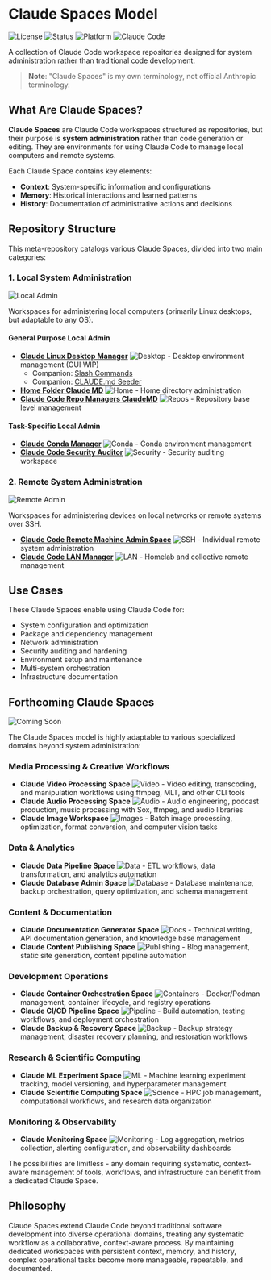 # Claude Spaces Model

![License](https://img.shields.io/badge/license-MIT-blue.svg)
![Status](https://img.shields.io/badge/status-active-success.svg)
![Platform](https://img.shields.io/badge/platform-Linux-orange.svg)
![Claude Code](https://img.shields.io/badge/Claude%20Code-Workspace-purple.svg)

A collection of Claude Code workspace repositories designed for system administration rather than traditional code development.

> **Note**: "Claude Spaces" is my own terminology, not official Anthropic terminology.

## What Are Claude Spaces?

**Claude Spaces** are Claude Code workspaces structured as repositories, but their purpose is **system administration** rather than code generation or editing. They are environments for using Claude Code to manage local computers and remote systems.

Each Claude Space contains key elements:
- **Context**: System-specific information and configurations
- **Memory**: Historical interactions and learned patterns
- **History**: Documentation of administrative actions and decisions

## Repository Structure

This meta-repository catalogs various Claude Spaces, divided into two main categories:

### 1. Local System Administration

![Local Admin](https://img.shields.io/badge/Type-Local%20Admin-blue.svg)

Workspaces for administering local computers (primarily Linux desktops, but adaptable to any OS).

#### General Purpose Local Admin

- **[Claude Linux Desktop Manager](https://github.com/danielrosehill/Claude-Linux-Desktop-Manager)** ![Desktop](https://img.shields.io/badge/Scope-Desktop-green.svg) - Desktop environment management (GUI WIP)
  - Companion: [Slash Commands](https://github.com/danielrosehill/Claude-Code-Linux-Desktop-Slash-Commands)
  - Companion: [CLAUDE.md Seeder](https://github.com/danielrosehill/Linux-Desktop-ClaudeMD-Seeder)
- **[Home Folder Claude MD](https://github.com/danielrosehill/Home-Folder-Claude-MD)** ![Home](https://img.shields.io/badge/Scope-Home-green.svg) - Home directory administration
- **[Claude Code Repo Managers ClaudeMD](https://github.com/danielrosehill/Claude-Code-Repo-Managers-ClaudeMD)** ![Repos](https://img.shields.io/badge/Scope-Repositories-green.svg) - Repository base level management

#### Task-Specific Local Admin

- **[Claude Conda Manager](https://github.com/danielrosehill/Claude-Conda-Manager)** ![Conda](https://img.shields.io/badge/Task-Conda-yellow.svg) - Conda environment management
- **[Claude Code Security Auditor](https://github.com/danielrosehill/Claude-Code-Security-Auditor)** ![Security](https://img.shields.io/badge/Task-Security-red.svg) - Security auditing workspace

### 2. Remote System Administration

![Remote Admin](https://img.shields.io/badge/Type-Remote%20Admin-blueviolet.svg)

Workspaces for administering devices on local networks or remote systems over SSH.

- **[Claude Code Remote Machine Admin Space](https://github.com/danielrosehill/Claude-Code-Remote-Machine-Admin-Space)** ![SSH](https://img.shields.io/badge/Protocol-SSH-lightblue.svg) - Individual remote system administration
- **[Claude Code LAN Manager](https://github.com/danielrosehill/Claude-Code-LAN-Manager)** ![LAN](https://img.shields.io/badge/Scope-LAN-lightblue.svg) - Homelab and collective remote management

## Use Cases

These Claude Spaces enable using Claude Code for:
- System configuration and optimization
- Package and dependency management
- Network administration
- Security auditing and hardening
- Environment setup and maintenance
- Multi-system orchestration
- Infrastructure documentation

## Forthcoming Claude Spaces

![Coming Soon](https://img.shields.io/badge/status-planned-yellow.svg)

The Claude Spaces model is highly adaptable to various specialized domains beyond system administration:

### Media Processing & Creative Workflows

- **Claude Video Processing Space** ![Video](https://img.shields.io/badge/Media-Video-ff69b4.svg) - Video editing, transcoding, and manipulation workflows using ffmpeg, MLT, and other CLI tools
- **Claude Audio Processing Space** ![Audio](https://img.shields.io/badge/Media-Audio-9cf.svg) - Audio engineering, podcast production, music processing with Sox, ffmpeg, and audio libraries
- **Claude Image Workspace** ![Images](https://img.shields.io/badge/Media-Images-brightgreen.svg) - Batch image processing, optimization, format conversion, and computer vision tasks

### Data & Analytics

- **Claude Data Pipeline Space** ![Data](https://img.shields.io/badge/Domain-Data-informational.svg) - ETL workflows, data transformation, and analytics automation
- **Claude Database Admin Space** ![Database](https://img.shields.io/badge/Domain-Database-critical.svg) - Database maintenance, backup orchestration, query optimization, and schema management

### Content & Documentation

- **Claude Documentation Generator Space** ![Docs](https://img.shields.io/badge/Content-Documentation-blue.svg) - Technical writing, API documentation generation, and knowledge base management
- **Claude Content Publishing Space** ![Publishing](https://img.shields.io/badge/Content-Publishing-blueviolet.svg) - Blog management, static site generation, content pipeline automation

### Development Operations

- **Claude Container Orchestration Space** ![Containers](https://img.shields.io/badge/DevOps-Containers-326ce5.svg) - Docker/Podman management, container lifecycle, and registry operations
- **Claude CI/CD Pipeline Space** ![Pipeline](https://img.shields.io/badge/DevOps-CI%2FCD-success.svg) - Build automation, testing workflows, and deployment orchestration
- **Claude Backup & Recovery Space** ![Backup](https://img.shields.io/badge/Infrastructure-Backup-orange.svg) - Backup strategy management, disaster recovery planning, and restoration workflows

### Research & Scientific Computing

- **Claude ML Experiment Space** ![ML](https://img.shields.io/badge/Research-ML-red.svg) - Machine learning experiment tracking, model versioning, and hyperparameter management
- **Claude Scientific Computing Space** ![Science](https://img.shields.io/badge/Research-Scientific-violet.svg) - HPC job management, computational workflows, and research data organization

### Monitoring & Observability

- **Claude Monitoring Space** ![Monitoring](https://img.shields.io/badge/Operations-Monitoring-green.svg) - Log aggregation, metrics collection, alerting configuration, and observability dashboards

The possibilities are limitless - any domain requiring systematic, context-aware management of tools, workflows, and infrastructure can benefit from a dedicated Claude Space.

## Philosophy

Claude Spaces extend Claude Code beyond traditional software development into diverse operational domains, treating any systematic workflow as a collaborative, context-aware process. By maintaining dedicated workspaces with persistent context, memory, and history, complex operational tasks become more manageable, repeatable, and documented.
